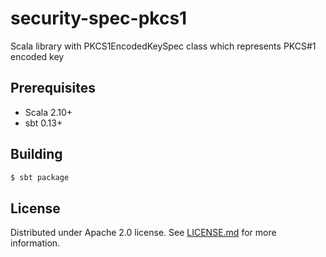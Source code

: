 # security-spec-pkcs1

Scala library with PKCS1EncodedKeySpec class which represents PKCS#1 encoded key

## Prerequisites

* Scala 2.10+
* sbt 0.13+

## Building

```bash
$ sbt package
```

## License

Distributed under Apache 2.0 license. See [LICENSE.md](https://github.com/VerdigrisTech/security-spec-pkcs1/blob/master/LICENSE.md)
for more information.
